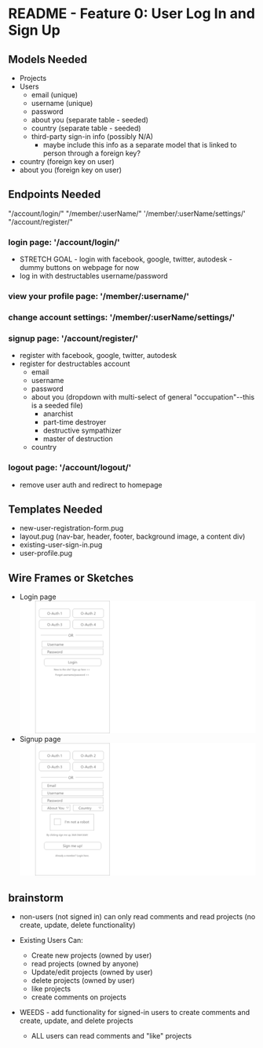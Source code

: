 # README - Feature 0: User Log In and Sign Up

## Models Needed

* Projects
* Users
  * email (unique)
  * username (unique)
  * password
  * about you (separate table - seeded)
  * country (separate table - seeded)
  * third-party sign-in info (possibly N/A)
    * maybe include this info as a separate model that is linked to person through a foreign key?
* country (foreign key on user)
* about you (foreign key on user)

## Endpoints Needed

"/account/login/"
"/member/:userName/"
'/member/:userName/settings/'
"/account/register/"

### login page: '/account/login/'

* STRETCH GOAL - login with facebook, google, twitter, autodesk - dummy buttons on webpage for now
* log in with destructables username/password

### view your profile page: '/member/:username/'

### change account settings: '/member/:userName/settings/'

### signup page: '/account/register/'

* register with facebook, google, twitter, autodesk
* register for destructables account
  * email
  * username
  * password
  * about you (dropdown with multi-select of general "occupation"--this is a seeded file)
    * anarchist
    * part-time destroyer
    * destructive sympathizer
    * master of destruction
  * country

### logout page: '/account/logout/'

* remove user auth and redirect to homepage

## Templates Needed

* new-user-registration-form.pug
* layout.pug (nav-bar, header, footer, background image, a content div)
* existing-user-sign-in.pug
* user-profile.pug

## Wire Frames or Sketches

* Login page ![Login Page](./wireframes/login-pug.png "Login Page")
* Signup page ![Signup Page](./wireframes/sign-up-pug.png "Signup Page")

## brainstorm

* non-users (not signed in) can only read comments and read projects (no create, update, delete functionality)

* Existing Users Can:
  * Create new projects (owned by user)
  * read projects (owned by anyone)
  * Update/edit projects (owned by user)
  * delete projects (owned by user)
  * like projects
  * create comments on projects

* WEEDS - add functionality for signed-in users to create comments and create, update, and delete projects
  * ALL users can read comments and "like" projects

